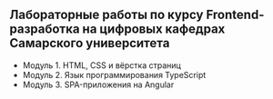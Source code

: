 ## Лабораторные работы по курсу Frontend-разработка на цифровых кафедрах Самарского университета
* Модуль 1. HTML, CSS и вёрстка страниц
* Модуль 2. Язык программирования TypeScript
* Модуль 3. SPA-приложения на Angular
